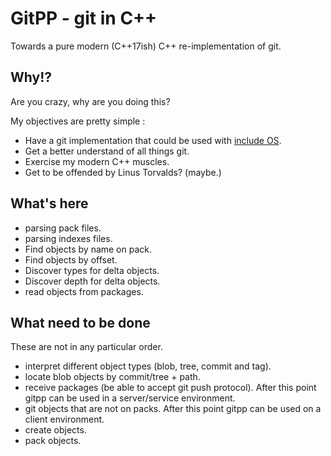 # GitPP - git in C++

Towards a pure modern (C++17ish) C++ re-implementation of git.

## Why!?

Are you crazy, why are you doing this?

My objectives are pretty simple :

* Have a git implementation that could be used with [include OS](http://http://www.includeos.org/).
* Get a better understand of all things git.
* Exercise my modern C++ muscles.
* Get to be offended by Linus Torvalds? (maybe.)

## What's here

* parsing pack files.
* parsing indexes files.
* Find objects by name on pack.
* Find objects by offset.
* Discover types for delta objects.
* Discover depth for delta objects.
* read objects from packages.

## What need to be done

These are not in any particular order.

* interpret different object types (blob, tree, commit and tag).
* locate blob objects by commit/tree + path.
* receive packages (be able to accept git push protocol).
    After this point gitpp can be used in a server/service environment.
* git objects that are not on packs.
    After this point gitpp can be used on a client environment.
* create objects.
* pack objects.

